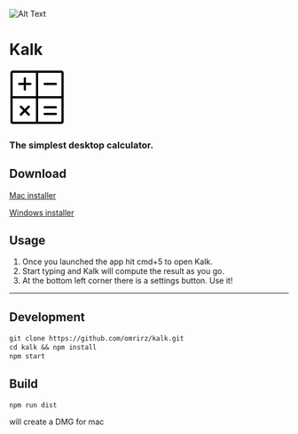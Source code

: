 
![Alt Text](https://media.giphy.com/media/eKmWjFzyJpcakTtgHW/giphy.gif)


# Kalk

![Logo](./src/assets/logo.png)

### The simplest desktop calculator.

## Download

[Mac installer](https://github.com/omrirz/kalk/releases/download/v.0.0.0/kalk-0.0.0.dmg)

[Windows installer](https://github.com/omrirz/kalk/releases/download/v.0.0.0/Kalk.Setup.0.0.0.exe)

## Usage

1. Once you launched the app hit cmd+5 to open Kalk.
2. Start typing and Kalk will compute the result as you go.
3. At the bottom left corner there is a settings button. Use it!

---

## Development

```console
git clone https://github.com/omrirz/kalk.git
cd kalk && npm install
npm start
```

## Build

```console
npm run dist
```

will create a DMG for mac
